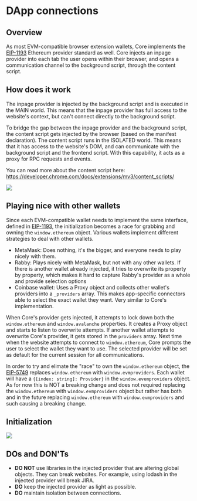# DApp connections

## Overview

As most EVM-compatible browser extension wallets, Core implements the [EIP-1193](https://eips.ethereum.org/EIPS/eip-1193) Ethereum provider standard as well.
Core injects an inpage provider into each tab the user opens within their browser, and opens a communication channel to the background script, through the content script.

## How does it work

The inpage provider is injected by the background script and is executed in the MAIN world. This means that the inpage provider has full access to the website's context, but can't connect directly to the background script.

To bridge the gap between the inpage provider and the background script, the content script gets injected by the browser (based on the manifest declaration). The content script runs in the ISOLATED world. This means that it has access to the website's DOM, and can communicate with the background script and the frontend script. With this capability, it acts as a proxy for RPC requests and events.

You can read more about the content script here: https://developer.chrome.com/docs/extensions/mv3/content_scripts/

<img src="images/inpage-provider-communication.png"/>

## Playing nice with other wallets

Since each EVM-compatible wallet needs to implement the same interface, defined in [EIP-1193](https://eips.ethereum.org/EIPS/eip-1193), the initialization becomes a race for grabbing and owning the `window.ethereum` object. Various wallets implement different strategies to deal with other wallets.

- MetaMask: Does nothing, it's the bigger, and everyone needs to play nicely with them.
- Rabby: Plays nicely with MetaMask, but not with any other wallets. If there is another wallet already injected, it tries to overwrite its property by property, which makes it hard to capture Rabby's provider as a whole and provide selection options
- Coinbase wallet: Uses a Proxy object and collects other wallet's providers into a `_providers` array. This makes app-specific connectors able to select the exact wallet they want. Very similar to Core's implementation.

When Core's provider gets injected, it attempts to lock down both the `window.ethereum` and `window.avalanche` properties. It creates a Proxy object and starts to listen to overwrite attempts. If another wallet attempts to overwrite Core's provider, it gets stored in the `providers` array. Next time when the website attempts to connect to `window.ethereum`, Core prompts the user to select the wallet they want to use. The selected provider will be set as default for the current session for all communications.

In order to try and elimate the "race" to own the `window.ethereum` object, the [EIP-5749](https://eips.ethereum.org/EIPS/eip-5749) replaces `window.ethereum` with `window.evmproviders`. Each wallet will have a `{[index: string]: Provider}` in the `window.evemproviders` object. As for now this is NOT a breaking change and does not required replacing the `window.ethereum` with `window.evmproviders` object but rather has both and in the future replacing `window.ethereum` with `window.evmproviders` and such causing a breaking change.

## Initialization

<img src="images/inpage-initialization-process.png"/>

## DOs and DON'Ts

- **DO NOT** use libraries in the injected provider that are altering global objects. They can break websites. For example, using lodash in the injected provider will break JIRA.
- **DO** keep the injected provider as light as possible.
- **DO** maintain isolation between connections.
